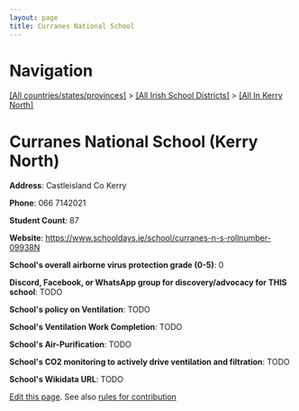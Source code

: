 ```yaml
---
layout: page
title: Curranes National School
---
```

# Navigation

[[All countries/states/provinces]](../../..) > [[All Irish School Districts]](../..) > [[All In Kerry North]](..)

# Curranes National School (Kerry North)

**Address**: Castleisland Co Kerry

**Phone**: 066 7142021

**Student Count**: 87

**Website**: <https://www.schooldays.ie/school/curranes-n-s-rollnumber-09938N>

**School's overall airborne virus protection grade (0-5)**: 0

**Discord, Facebook, or WhatsApp group for discovery/advocacy for THIS school**: TODO

**School's policy on Ventilation**: TODO

**School's Ventilation Work Completion**: TODO

**School's Air-Purification**: TODO

**School's CO2 monitoring to actively drive ventilation and filtration**: TODO

**School's Wikidata URL**: TODO


[Edit this page](https://github.com/ventilate-schools/Ireland/edit/main/./Kerry_North/Curranes_National_School.md). See also [rules for contribution](../../../contribution-rules/)